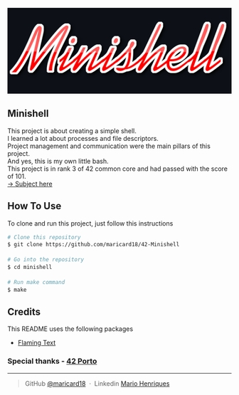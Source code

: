 <p align="center">
    <img src="https://github.com/maricard18/42-Minishell/blob/main/minishell/extras/logo.png" alt="Minishell">
</p>


## Minishell

This project is about creating a simple shell. <br>
I learned a lot about processes and file descriptors. <br>
Project management and communication were the main pillars of this project. <br>
And yes, this is my own little bash. <br>
This project is in rank 3 of 42 common core and had passed with the score of 101.<br>
[-> Subject here](https://github.com/maricard18/42-Minishell/blob/main/minishell/extras/en.subject.pdf)

## How To Use

To clone and run this project, just follow this instructions

```bash
# Clone this repository
$ git clone https://github.com/maricard18/42-Minishell

# Go into the repository
$ cd minishell

# Run make command
$ make
```

## Credits

This README uses the following packages

- [Flaming Text](https://www10.flamingtext.com)


### Special thanks - [42 Porto](https://www.42porto.com/en)

---

> GitHub [@maricard18](https://github.com/maricard18) &nbsp;&middot;&nbsp;
> Linkedin [Mario Henriques](https://www.linkedin.com/in/mario18)
